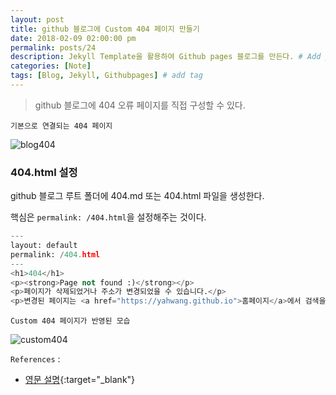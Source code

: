 ```yaml
---
layout: post
title: github 블로그에 Custom 404 페이지 만들기
date: 2018-02-09 02:00:00 pm
permalink: posts/24
description: Jekyll Template을 활용하여 Github pages 블로그를 만든다. # Add post description (optional)
categories: [Note]
tags: [Blog, Jekyll, Githubpages] # add tag
---
```


> github 블로그에 404 오류 페이지를 직접 구성할 수 있다.

`기본으로 연결되는 404 페이지`

![blog404]({{site.baseurl}}/assets/img/note/blog404.png)

### 404.html 설정

github 블로그 루트 폴더에 404.md 또는 404.html 파일을 생성한다.

핵심은 `permalink: /404.html`을 설정해주는 것이다.

``` python
---
layout: default
permalink: /404.html
---
<h1>404</h1>
<p><strong>Page not found :)</strong></p>
<p>페이지가 삭제되었거나 주소가 변경되었을 수 있습니다.</p>
<p>변경된 페이지는 <a href="https://yahwang.github.io">홈페이지</a>에서 검색을 통해 찾을 수 있습니다.</p>
```

`Custom 404 페이지가 반영된 모습`

![custom404]({{site.baseurl}}/assets/img/note/custom404.png)

`References` : 

* [영문 설명](https://help.github.com/articles/creating-a-custom-404-page-for-your-github-pages-site/){:target="_blank"}
